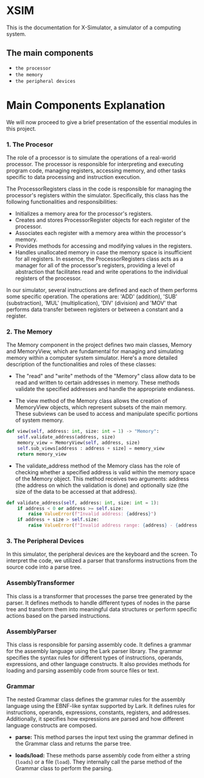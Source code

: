 # XSIM

This is the documentation for X-Simulator, a simulator of a computing system.

## The main components

* `the processor`
* `the memory`
* `the peripheral devices`

# Main Components Explanation
We will now proceed to give a brief presentation of the essential modules in this project.

### 1. The Procesor

The role of a processor is to simulate the operations of a real-world processor. The processor is responsible for interpreting and executing program code, managing registers, accessing memory, and other tasks specific to data processing and instruction execution.

The ProcessorRegisters class in the code is responsible for managing the processor's registers within the simulator. Specifically, this class has the following functionalities and responsibilities:

* Initializes a memory area for the processor's registers.
* Creates and stores ProcessorRegister objects for each register of the processor.
* Associates each register with a memory area within the processor's memory.
* Provides methods for accessing and modifying values in the registers.
* Handles unallocated memory in case the memory space is insufficient for all registers.
In essence, the ProcessorRegisters class acts as a manager for all of the processor's registers, providing a level of abstraction that facilitates read and write operations to the individual registers of the processor.

In our simulator, several instructions are defined and each of them performs some specific operation.
The operations are: 'ADD' (addition), 'SUB' (substraction), 'MUL' (multiplication), 'DIV' (division) and 'MOV' that performs data transfer between registers or between a constant and a register.
### 2. The Memory

The Memory component in the project defines two main classes, Memory and MemoryView, which are fundamental for managing and simulating memory within a computer system simulator. Here's a more detailed description of the functionalities and roles of these classes:

* The "read" and "write" methods of the "Memory" class allow data to be read and written to certain addresses in memory. These methods validate the specified addresses and handle the appropriate endianess.

* The view method of the Memory class allows the creation of MemoryView objects, which represent subsets of the main memory. These subviews can be used to access and manipulate specific portions of system memory.

```py
def view(self, address: int, size: int = 1) -> "Memory":
    self.validate_address(address, size)
    memory_view = MemoryView(self, address, size)
    self.sub_views[address : address + size] = memory_view
    return memory_view
```

* The validate_address method of the Memory class has the role of checking whether a specified address is valid within the memory space of the Memory object. This method receives two arguments: address (the address on which the validation is done) and optionally size (the size of the data to be accessed at that address).

```py
def validate_address(self, address: int, size: int = 1):
    if address < 0 or address >= self.size:
        raise ValueError(f"Invalid address: {address}")
    if address + size > self.size:
        raise ValueError(f"Invalid address range: {address} - {address + size}")
```

### 3. The Peripheral Devices

In this simulator, the peripheral devices are the keyboard and the screen. To interpret the code, we utilized a parser that transforms instructions from the source code into a parse tree.

### AssemblyTransformer
This class is a transformer that processes the parse tree generated by the parser. It defines methods to handle different types of nodes in the parse tree and transform them into meaningful data structures or perform specific actions based on the parsed instructions.

### AssemblyParser
This class is responsible for parsing assembly code. It defines a grammar for the assembly language using the Lark parser library. The grammar specifies the syntax rules for different types of instructions, operands, expressions, and other language constructs. It also provides methods for loading and parsing assembly code from source files or text.

### Grammar
The nested Grammar class defines the grammar rules for the assembly language using the EBNF-like syntax supported by Lark. It defines rules for instructions, operands, expressions, constants, registers, and addresses. Additionally, it specifies how expressions are parsed and how different language constructs are composed.

- **parse:** This method parses the input text using the grammar defined in the Grammar class and returns the parse tree.

- **loads/load:** These methods parse assembly code from either a string (`loads`) or a file (`load`). They internally call the parse method of the Grammar class to perform the parsing.
